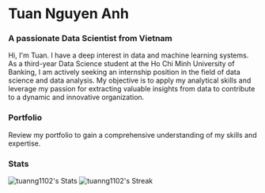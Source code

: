 <h1 align="left">Tuan Nguyen Anh</h1>
<h3 align="left">A passionate Data Scientist from Vietnam</h3>

Hi, I'm Tuan. I have a deep interest in data and machine learning systems. As a third-year Data Science student at the Ho Chi Minh University of Banking, I am actively seeking an internship position in the field of data science and data analysis. My objective is to apply my analytical skills and leverage my passion for extracting valuable insights from data to contribute to a dynamic and innovative organization.

<h3 align="left">Portfolio</h3>
Review my portfolio to gain a comprehensive understanding of my skills and expertise.

<h3 align="left">Stats</h3>

![tuanng1102's Stats](https://github-readme-stats.vercel.app/api?username=tuanng1102&theme=dark&show_icons=true&hide_border=false&count_private=true)  ![tuanng1102's Streak](https://github-readme-streak-stats.herokuapp.com/?user=tuanng1102&theme=dark&hide_border=false)
